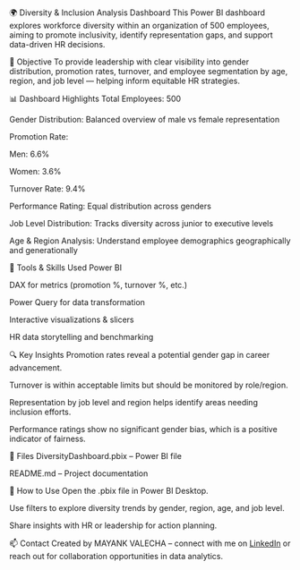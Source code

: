 🌍 Diversity & Inclusion Analysis Dashboard
This Power BI dashboard explores workforce diversity within an organization of 500 employees, aiming to promote inclusivity, identify representation gaps, and support data-driven HR decisions.

🎯 Objective
To provide leadership with clear visibility into gender distribution, promotion rates, turnover, and employee segmentation by age, region, and job level — helping inform equitable HR strategies.

📊 Dashboard Highlights
Total Employees: 500

Gender Distribution: Balanced overview of male vs female representation

Promotion Rate:

Men: 6.6%

Women: 3.6%

Turnover Rate: 9.4%

Performance Rating: Equal distribution across genders

Job Level Distribution: Tracks diversity across junior to executive levels

Age & Region Analysis: Understand employee demographics geographically and generationally

🧰 Tools & Skills Used
Power BI

DAX for metrics (promotion %, turnover %, etc.)

Power Query for data transformation

Interactive visualizations & slicers

HR data storytelling and benchmarking

🔍 Key Insights
Promotion rates reveal a potential gender gap in career advancement.

Turnover is within acceptable limits but should be monitored by role/region.

Representation by job level and region helps identify areas needing inclusion efforts.

Performance ratings show no significant gender bias, which is a positive indicator of fairness.

📁 Files
DiversityDashboard.pbix – Power BI file

README.md – Project documentation

🚀 How to Use
Open the .pbix file in Power BI Desktop.

Use filters to explore diversity trends by gender, region, age, and job level.

Share insights with HR or leadership for action planning.

📫 Contact
Created by MAYANK VALECHA – connect with me on [LinkedIn](https://www.linkedin.com/in/mayank-valecha-a5a0a91b3/) or reach out for collaboration opportunities in data analytics.

